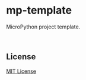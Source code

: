 # mp-template
MicroPython project template.

<br>

## License
[MIT License](https://raw.githubusercontent.com/mytechnotalent/mp-template/main/LICENSE?token=GHSAT0AAAAAABZERIK6OSOUFEA76UNXVINYY2LDKCQ)
